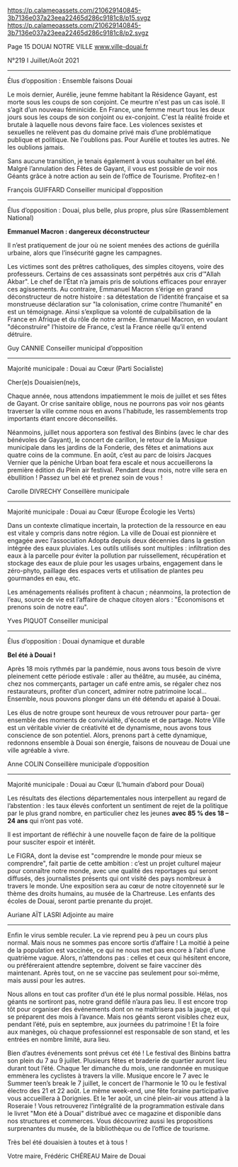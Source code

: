 https://p.calameoassets.com/210629140845-3b7136e037a23eea22465d286c9181c8/p15.svgz
https://p.calameoassets.com/210629140845-3b7136e037a23eea22465d286c9181c8/p2.svgz

Page  15
DOUAI NOTRE VILLE
www.ville-douai.fr

N°219   I
Juillet/Août 2021

---

Élus d’opposition : Ensemble faisons Douai

Le mois dernier, Aurélie, jeune femme habitant la Résidence Gayant, est morte sous les coups de son conjoint. Ce meurtre n'est pas un cas isolé. Il s’agit d’un nouveau féminicide. En France, une femme meurt tous les deux jours sous les coups de son conjoint ou ex-conjoint. C'est la réalité froide et brutale à laquelle nous devons faire face. Les violences sexistes et sexuelles ne relèvent pas du domaine privé mais d’une problématique publique et politique. Ne l'oublions pas. Pour Aurélie et toutes les autres. Ne les oublions jamais.

Sans aucune transition, je tenais également à vous souhaiter un bel été. Malgré l’annulation des Fêtes de Gayant, il vous est possible de voir nos Géants grâce à notre action au sein de l’office de Tourisme. Profitez-en !

François GUIFFARD
Conseiller municipal d’opposition

---

Élus d’opposition : Douai, plus belle, plus propre, plus sûre (Rassemblement National)

**Emmanuel Macron : dangereux déconstructeur**

Il n’est pratiquement de jour où ne soient menées des actions de guérilla urbaine, alors que l’insécurité gagne les campagnes.

Les victimes sont des prêtres catholiques, des simples citoyens, voire des professeurs. Certains de ces assassinats sont perpétrés aux cris d’"Allah Akbar". Le chef de l’État n’a jamais pris de solutions efficaces pour enrayer ces agissements. Au contraire, Emmanuel Macron s’érige en grand déconstructeur de notre histoire : sa détestation de l’identité française et sa monstrueuse déclaration sur "la colonisation, crime contre l’humanité" en est un témoignage. Ainsi s’explique sa volonté de culpabilisation de la France en Afrique et du rôle de notre armée. Emmanuel Macron, en voulant "déconstruire" l’histoire de France, c’est la France réelle qu’il entend détruire.

Guy CANNIE
Conseiller municipal d’opposition

---

Majorité municipale : Douai au Cœur (Parti Socialiste)

Cher(e)s Douaisien(ne)s,

Chaque année, nous attendons impatiemment le mois de juillet et ses fêtes de Gayant. Or crise sanitaire oblige, nous ne pourrons pas voir nos géants traverser la ville comme nous en avons l'habitude, les rassemblements trop importants étant encore déconseillés.

Néanmoins, juillet nous apportera son festival des Binbins (avec le char des bénévoles de Gayant), le concert de carillon, le retour de la Musique municipale dans les jardins de la Fonderie, des fêtes et animations aux quatre coins de la commune. En août, c’est au parc de loisirs Jacques Vernier que la péniche Urban boat fera escale et nous accueillerons la première édition du Plein air festival. Pendant deux mois, notre ville sera en ébullition !
Passez un bel été et prenez soin de vous !

Carolle DIVRECHY
Conseillère municipale

---

Majorité municipale : Douai au Cœur (Europe Écologie les Verts)

Dans un contexte climatique incertain, la protection de la ressource en eau est vitale y compris dans notre région. La ville de Douai est pionnière et engagée avec l’association Adopta depuis deux décennies dans la gestion intégrée des eaux pluviales. Les outils utilisés sont multiples : infiltration des eaux à la parcelle pour éviter la pollution par ruissellement, récupération et stockage des eaux de pluie pour les usages urbains, engagement dans le zéro-phyto, paillage des espaces verts et utilisation de plantes peu gourmandes en eau, etc.

Les aménagements réalisés profitent à chacun ; néanmoins, la protection de l’eau, source de vie est l’affaire de chaque citoyen alors : "Économisons et prenons soin de notre eau".

Yves PIQUOT
Conseiller municipal

---

Élus d’opposition : Douai dynamique et durable

**Bel été à Douai !**

Après 18 mois rythmés par la pandémie, nous avons tous besoin de vivre pleinement cette période estivale : aller au théâtre, au musée, au cinéma, chez nos commerçants, partager un café entre amis, se régaler chez nos restaurateurs, profiter d’un concert, admirer notre patrimoine local… Ensemble, nous pouvons plonger dans un été détendu et apaisé à Douai.

Les élus de notre groupe sont heureux de vous retrouver pour parta-
ger ensemble des moments de convivialité, d'écoute et de partage. Notre Ville est un véritable vivier de créativité et de dynamisme, nous avons tous conscience de son potentiel. Alors, prenons part à cette dynamique, redonnons ensemble à Douai son énergie, faisons de nouveau de Douai une ville agréable à vivre.

Anne COLIN
Conseillère municipale d’opposition

---

Majorité municipale : Douai au Cœur (L’humain d’abord pour Douai)

Les résultats des élections départementales nous interpellent au regard de l’abstention : les taux élevés confortent un sentiment de rejet de la politique par le plus grand nombre, en particulier chez les jeunes __avec 85 % des 18 – 24 ans__ qui n’ont pas voté.

Il est important de réfléchir à une nouvelle façon de faire de la politique pour susciter espoir et intérêt.

Le FIGRA, dont la devise est "comprendre le monde pour mieux se comprendre", fait partie de cette ambition : c’est un projet culturel majeur pour connaître notre monde, avec une qualité des reportages qui seront diffusés, des journalistes présents qui ont visité des pays nombreux à travers le monde. Une exposition sera au cœur de notre citoyenneté sur le thème des droits humains, au musée de la Chartreuse. Les enfants des écoles de Douai, seront partie prenante du projet.

Auriane AÏT LASRI
Adjointe au maire

---

Enfin le virus semble reculer. La vie reprend peu à peu un cours plus normal. Mais nous ne sommes pas encore sortis d’affaire ! La moitié à peine de la population est vaccinée, ce qui ne nous met pas encore à l’abri d’une quatrième vague. Alors, n’attendons pas : celles et ceux qui hésitent encore, ou préféreraient attendre septembre, doivent se faire vacciner dès maintenant. Après tout, on ne se vaccine pas seulement pour soi-même, mais aussi pour les autres.

Nous allons en tout cas profiter d’un été le plus normal possible. Hélas, nos géants ne sortiront pas, notre grand défilé n’aura pas lieu. Il est encore trop tôt pour organiser des événements dont on ne maîtrisera pas la jauge, et qui se préparent des mois à l’avance. Mais nos géants seront visibles chez eux, pendant l’été, puis en septembre, aux journées du patrimoine ! Et la foire aux manèges, où chaque professionnel est responsable de son stand, et les entrées en nombre limité, aura lieu.

Bien d’autres événements sont prévus cet été ! Le festival des Binbins battra son plein du 7 au 9 juillet. Plusieurs fêtes et braderie de quartier auront lieu durant tout l’été. Chaque 1er dimanche du mois, une randonnée en musique emmènera les cyclistes à travers la ville. Musique encore le 7 avec le Summer teen’s break le 7 juillet, le concert de l’harmonie le 10 ou le festival électro des 21 et 22 août. Le même week-end, une fête foraine participative vous accueillera à Dorignies. Et le 1er août, un ciné plein-air vous attend à la Roseraie ! Vous retrouverez l’intégralité de la programmation estivale dans le livret "Mon été à Douai" distribué avec ce magazine et disponible dans nos structures et commerces. Vous découvrirez aussi les propositions surprenantes du musée, de la bibliothèque ou de l’office de tourisme.

Très bel été douaisien à toutes et à tous !

Votre maire,
Frédéric CHÉREAU
Maire de Douai